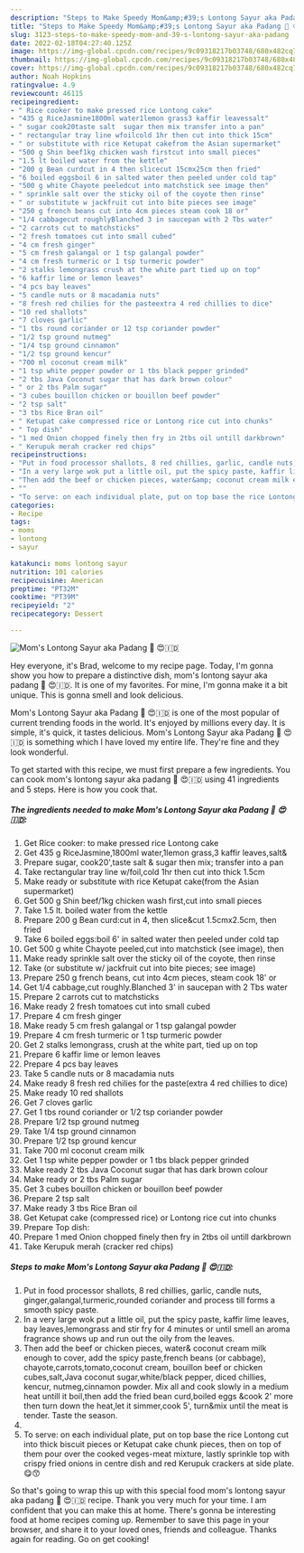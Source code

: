 ```yaml
---
description: "Steps to Make Speedy Mom&amp;#39;s Lontong Sayur aka Padang 🍲 😍🇮🇩"
title: "Steps to Make Speedy Mom&amp;#39;s Lontong Sayur aka Padang 🍲 😍🇮🇩"
slug: 3123-steps-to-make-speedy-mom-and-39-s-lontong-sayur-aka-padang
date: 2022-02-18T04:27:40.125Z
image: https://img-global.cpcdn.com/recipes/9c09318217b03748/680x482cq70/moms-lontong-sayur-aka-padang-recipe-main-photo.jpg
thumbnail: https://img-global.cpcdn.com/recipes/9c09318217b03748/680x482cq70/moms-lontong-sayur-aka-padang-recipe-main-photo.jpg
cover: https://img-global.cpcdn.com/recipes/9c09318217b03748/680x482cq70/moms-lontong-sayur-aka-padang-recipe-main-photo.jpg
author: Noah Hopkins
ratingvalue: 4.9
reviewcount: 46115
recipeingredient:
- " Rice cooker to make pressed rice Lontong cake"
- "435 g RiceJasmine1800ml water1lemon grass3 kaffir leavessalt"
- " sugar cook20taste salt  sugar then mix transfer into a pan"
- " rectangular tray line wfoilcold 1hr then cut into thick 15cm"
- " or substitute with rice Ketupat cakefrom the Asian supermarket"
- "500 g Shin beef1kg chicken wash firstcut into small pieces"
- "1.5 lt boiled water from the kettle"
- "200 g Bean curdcut in 4 then slicecut 15cmx25cm then fried"
- "6 boiled eggsboil 6 in salted water then peeled under cold tap"
- "500 g white Chayote peeledcut into matchstick see image then"
- " sprinkle salt over the sticky oil of the coyote then rinse"
- " or substitute w jackfruit cut into bite pieces see image"
- "250 g french beans cut into 4cm pieces steam cook 18 or"
- "1/4 cabbagecut roughlyBlanched 3 in saucepan with 2 Tbs water"
- "2 carrots cut to matchsticks"
- "2 fresh tomatoes cut into small cubed"
- "4 cm fresh ginger"
- "5 cm fresh galangal or 1 tsp galangal powder"
- "4 cm fresh turmeric or 1 tsp turmeric powder"
- "2 stalks lemongrass crush at the white part tied up on top"
- "6 kaffir lime or lemon leaves"
- "4 pcs bay leaves"
- "5 candle nuts or 8 macadamia nuts"
- "8 fresh red chilies for the pasteextra 4 red chillies to dice"
- "10 red shallots"
- "7 cloves garlic"
- "1 tbs round coriander or 12 tsp coriander powder"
- "1/2 tsp ground nutmeg"
- "1/4 tsp ground cinnamon"
- "1/2 tsp ground kencur"
- "700 ml coconut cream milk"
- "1 tsp white pepper powder or 1 tbs black pepper grinded"
- "2 tbs Java Coconut sugar that has dark brown colour"
- " or 2 tbs Palm sugar"
- "3 cubes bouillon chicken or bouillon beef powder"
- "2 tsp salt"
- "3 tbs Rice Bran oil"
- " Ketupat cake compressed rice or Lontong rice cut into chunks"
- " Top dish"
- "1 med Onion chopped finely then fry in 2tbs oil untill darkbrown"
- " Kerupuk merah cracker red chips"
recipeinstructions:
- "Put in food processor shallots, 8 red chillies, garlic, candle nuts, ginger,galangal,turmeric,rounded coriander and process till forms a smooth spicy paste."
- "In a very large wok put a little oil, put the spicy paste, kaffir lime leaves, bay leaves,lemongrass and stir fry for 4 minutes or until smell an aroma fragrance shows up and run out the oily from the leaves."
- "Then add the beef or chicken pieces, water&amp; coconut cream milk enough to cover, add the spicy paste,french beans (or cabbage), chayote,carrots,tomato,coconut cream, bouillon beef or chicken cubes,salt,Java coconut sugar,white/black pepper, diced chillies, kencur, nutmeg,cinnamon powder. Mix all and cook slowly in a medium heat untill it boil,then add the fried bean curd,boiled eggs &amp;cook 2&#39; more then turn down the heat,let it simmer,cook 5&#39;, turn&amp;mix until the meat is tender. Taste the season."
- ""
- "To serve: on each individual plate, put on top base the rice Lontong cut into thick biscuit pieces or Ketupat cake chunk pieces, then on top of them pour over the cooked veges-meat mixture, lastly sprinkle top with crispy fried onions in centre dish and red Kerupuk crackers at side plate.😋😙"
categories:
- Recipe
tags:
- moms
- lontong
- sayur

katakunci: moms lontong sayur 
nutrition: 101 calories
recipecuisine: American
preptime: "PT32M"
cooktime: "PT39M"
recipeyield: "2"
recipecategory: Dessert

---
```



![Mom&#39;s Lontong Sayur aka Padang 🍲 😍🇮🇩](https://img-global.cpcdn.com/recipes/9c09318217b03748/680x482cq70/moms-lontong-sayur-aka-padang-recipe-main-photo.jpg)

Hey everyone, it's Brad, welcome to my recipe page. Today, I'm gonna show you how to prepare a distinctive dish, mom&#39;s lontong sayur aka padang 🍲 😍🇮🇩. It is one of my favorites. For mine, I'm gonna make it a bit unique. This is gonna smell and look delicious.

Mom&#39;s Lontong Sayur aka Padang 🍲 😍🇮🇩 is one of the most popular of current trending foods in the world. It's enjoyed by millions every day. It is simple, it's quick, it tastes delicious. Mom&#39;s Lontong Sayur aka Padang 🍲 😍🇮🇩 is something which I have loved my entire life. They're fine and they look wonderful.




To get started with this recipe, we must first prepare a few ingredients. You can cook mom&#39;s lontong sayur aka padang 🍲 😍🇮🇩 using 41 ingredients and 5 steps. Here is how you cook that.

<!--inarticleads1-->

##### The ingredients needed to make Mom&#39;s Lontong Sayur aka Padang 🍲 😍🇮🇩:

1. Get  Rice cooker: to make pressed rice Lontong cake
1. Get 435 g RiceJasmine,1800ml water,1lemon grass,3 kaffir leaves,salt&amp;
1. Prepare  sugar, cook20&#39;,taste salt &amp; sugar then mix; transfer into a pan
1. Take  rectangular tray line w/foil,cold 1hr then cut into thick 1.5cm
1. Make ready  or substitute with rice Ketupat cake(from the Asian supermarket)
1. Get 500 g Shin beef/1kg chicken wash first,cut into small pieces
1. Take 1.5 lt. boiled water from the kettle
1. Prepare 200 g Bean curd:cut in 4, then slice&amp;cut 1.5cmx2.5cm, then fried
1. Take 6 boiled eggs:boil 6&#39; in salted water then peeled under cold tap
1. Get 500 g white Chayote peeled,cut into matchstick (see image), then
1. Make ready  sprinkle salt over the sticky oil of the coyote, then rinse
1. Take  (or substitute w/ jackfruit cut into bite pieces; see image)
1. Prepare 250 g french beans, cut into 4cm pieces, steam cook 18&#39; or
1. Get 1/4 cabbage,cut roughly.Blanched 3&#39; in saucepan with 2 Tbs water
1. Prepare 2 carrots cut to matchsticks
1. Make ready 2 fresh tomatoes cut into small cubed
1. Prepare 4 cm fresh ginger
1. Make ready 5 cm fresh galangal or 1 tsp galangal powder
1. Prepare 4 cm fresh turmeric or 1 tsp turmeric powder
1. Get 2 stalks lemongrass, crush at the white part, tied up on top
1. Prepare 6 kaffir lime or lemon leaves
1. Prepare 4 pcs bay leaves
1. Take 5 candle nuts or 8 macadamia nuts
1. Make ready 8 fresh red chilies for the paste(extra 4 red chillies to dice)
1. Make ready 10 red shallots
1. Get 7 cloves garlic
1. Get 1 tbs round coriander or 1/2 tsp coriander powder
1. Prepare 1/2 tsp ground nutmeg
1. Take 1/4 tsp ground cinnamon
1. Prepare 1/2 tsp ground kencur
1. Take 700 ml coconut cream milk
1. Get 1 tsp white pepper powder or 1 tbs black pepper grinded
1. Make ready 2 tbs Java Coconut sugar that has dark brown colour
1. Make ready  or 2 tbs Palm sugar
1. Get 3 cubes bouillon chicken or bouillon beef powder
1. Prepare 2 tsp salt
1. Make ready 3 tbs Rice Bran oil
1. Get  Ketupat cake (compressed rice) or Lontong rice cut into chunks
1. Prepare  Top dish:
1. Prepare 1 med Onion chopped finely then fry in 2tbs oil untill darkbrown
1. Take  Kerupuk merah (cracker red chips)




<!--inarticleads2-->

##### Steps to make Mom&#39;s Lontong Sayur aka Padang 🍲 😍🇮🇩:

1. Put in food processor shallots, 8 red chillies, garlic, candle nuts, ginger,galangal,turmeric,rounded coriander and process till forms a smooth spicy paste.
1. In a very large wok put a little oil, put the spicy paste, kaffir lime leaves, bay leaves,lemongrass and stir fry for 4 minutes or until smell an aroma fragrance shows up and run out the oily from the leaves.
1. Then add the beef or chicken pieces, water&amp; coconut cream milk enough to cover, add the spicy paste,french beans (or cabbage), chayote,carrots,tomato,coconut cream, bouillon beef or chicken cubes,salt,Java coconut sugar,white/black pepper, diced chillies, kencur, nutmeg,cinnamon powder. Mix all and cook slowly in a medium heat untill it boil,then add the fried bean curd,boiled eggs &amp;cook 2&#39; more then turn down the heat,let it simmer,cook 5&#39;, turn&amp;mix until the meat is tender. Taste the season.
1. 
1. To serve: on each individual plate, put on top base the rice Lontong cut into thick biscuit pieces or Ketupat cake chunk pieces, then on top of them pour over the cooked veges-meat mixture, lastly sprinkle top with crispy fried onions in centre dish and red Kerupuk crackers at side plate.😋😙




So that's going to wrap this up with this special food mom&#39;s lontong sayur aka padang 🍲 😍🇮🇩 recipe. Thank you very much for your time. I am confident that you can make this at home. There's gonna be interesting food at home recipes coming up. Remember to save this page in your browser, and share it to your loved ones, friends and colleague. Thanks again for reading. Go on get cooking!
